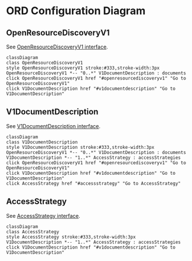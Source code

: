 # ORD Configuration Diagram

## OpenResourceDiscoveryV1
See [OpenResourceDiscoveryV1 interface](../interfaces/configuration.md#ord-v1-support).
  ```mermaid
  classDiagram
  class OpenResourceDiscoveryV1
  style OpenResourceDiscoveryV1 stroke:#333,stroke-width:3px
  OpenResourceDiscoveryV1 *-- "0..*" V1DocumentDescription : documents
  click OpenResourceDiscoveryV1 href "#openresourcediscoveryv1" "Go to OpenResourceDiscoveryV1"
  click V1DocumentDescription href "#v1documentdescription" "Go to V1DocumentDescription"
  ```
  

## V1DocumentDescription
See [V1DocumentDescription interface](../interfaces/configuration.md#ord-v1-document-description).
  ```mermaid
  classDiagram
  class V1DocumentDescription
  style V1DocumentDescription stroke:#333,stroke-width:3px
  OpenResourceDiscoveryV1 *-- "0..*" V1DocumentDescription : documents
  V1DocumentDescription *-- "1..*" AccessStrategy : accessStrategies
  click OpenResourceDiscoveryV1 href "#openresourcediscoveryv1" "Go to OpenResourceDiscoveryV1"
  click V1DocumentDescription href "#v1documentdescription" "Go to V1DocumentDescription"
  click AccessStrategy href "#accessstrategy" "Go to AccessStrategy"
  ```
  

## AccessStrategy
See [AccessStrategy interface](../interfaces/configuration.md#access-strategy).
  ```mermaid
  classDiagram
  class AccessStrategy
  style AccessStrategy stroke:#333,stroke-width:3px
  V1DocumentDescription *-- "1..*" AccessStrategy : accessStrategies
  click V1DocumentDescription href "#v1documentdescription" "Go to V1DocumentDescription"
  ```
  